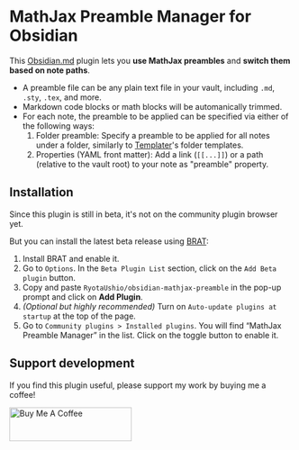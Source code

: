 # MathJax Preamble Manager for Obsidian

This [Obsidian.md](https://obsidian.md) plugin lets you **use MathJax preambles** and **switch them based on note paths**.

- A preamble file can be any plain text file in your vault, including `.md`, `.sty`, `.tex`, and more.
- Markdown code blocks or math blocks will be automanically trimmed.
- For each note, the preamble to be applied can be specified via either of the following ways:
  1. Folder preamble: Specify a preamble to be applied for all notes under a folder, similarly to [Templater](https://github.com/SilentVoid13/Templater)'s folder templates.
  2. Properties (YAML front matter): Add a link (`[[...]]`) or a path (relative to the vault root) to your note as "preamble" property.

## Installation

Since this plugin is still in beta, it's not on the community plugin browser yet.

But you can install the latest beta release using [BRAT](https://github.com/TfTHacker/obsidian42-brat):

1.  Install BRAT and enable it.
2.  Go to `Options`. In the `Beta Plugin List` section, click on the `Add Beta plugin` button.
3.  Copy and paste `RyotaUshio/obsidian-mathjax-preamble` in the pop-up prompt and click on **Add Plugin**.
4.  _(Optional but highly recommended)_ Turn on `Auto-update plugins at startup` at the top of the page.
5.  Go to `Community plugins > Installed plugins`. You will find “MathJax Preamble Manager” in the list. Click on the toggle button to enable it.

## Support development

If you find this plugin useful, please support my work by buying me a coffee!

<a href="https://www.buymeacoffee.com/ryotaushio" target="_blank"><img src="https://cdn.buymeacoffee.com/buttons/v2/default-yellow.png" alt="Buy Me A Coffee" style="height: 60px !important;width: 217px !important;" ></a>
